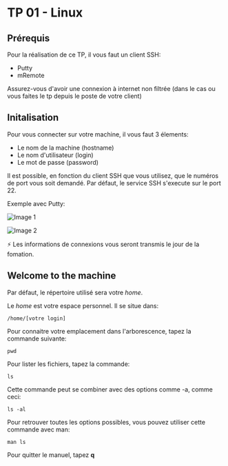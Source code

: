 # TP 01 - Linux
## Prérequis
Pour la réalisation de ce TP, il vous faut un client SSH:
* Putty
* mRemote

Assurez-vous d'avoir une connexion à internet non filtrée (dans le cas ou vous faites le tp depuis le poste de votre client)

## Initalisation

Pour vous connecter sur votre machine, il vous faut 3 élements:

* Le nom de la machine (hostname)
* Le nom d'utilisateur (login)
* Le mot de passe (password)

Il est possible, en fonction du client SSH que vous utilisez, que le numéros de port vous soit demandé. Par défaut, le service SSH s'execute sur le port 22.

Exemple avec Putty:

![Image 1](https://github.com/fguillemette-pro/Formation-Linux/blob/2e99f727c68cc41d0d9a9bfb86e1c3b855d4fe43/TP_1/img/img1.png?raw=true)

![Image 2](https://github.com/fguillemette-pro/Formation-Linux/blob/2e99f727c68cc41d0d9a9bfb86e1c3b855d4fe43/TP_1/img/img2.png?raw=true)

⚡ Les informations de connexions vous seront transmis le jour de la fomation.

## Welcome to the machine

Par défaut, le répertoire utilisé sera votre *home*.

Le *home* est votre espace personnel. Il se situe dans:
```
/home/[votre login]
```

Pour connaitre votre emplacement dans l'arborescence, tapez la commande suivante:

```
pwd
```

Pour lister les fichiers, tapez la commande:
```
ls
```

Cette commande peut se combiner avec des options comme -a, comme ceci:
```
ls -al
```

Pour retrouver toutes les options possibles, vous pouvez utiliser cette commande avec man:

```
man ls
```
Pour quitter le manuel, tapez **q**